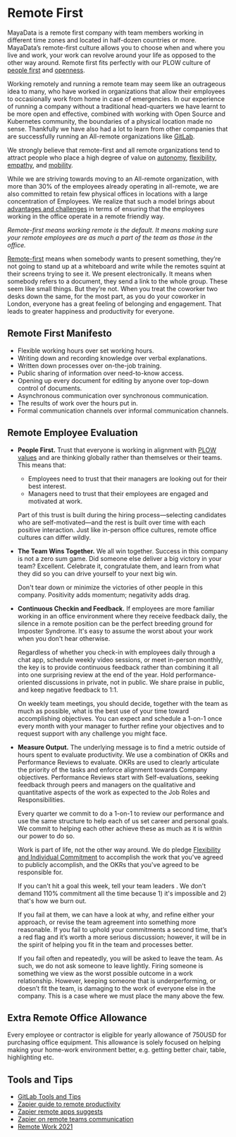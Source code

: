 # Remote First

MayaData is a remote first company with team members working in different time zones and located in half-dozen countries or more. MayaData’s remote-first culture allows you to choose when and where you live and work, your work can revolve around your life as opposed to the other way around. Remote first fits perfectly with our PLOW culture of [people first](/plow/people_first.md) and [openness](/plow/openness.md).

Working remotely and running a remote team may seem like an outrageous idea to many, who have worked in organizations that allow their employees to occasionally work from home in case of emergencies. In our experience of running a company without a traditional head-quarters we have learnt to be more open and effective, combined with working with Open Source and Kubernetes community, the boundaries of a physical location made no sense. Thankfully we have also had a lot to learn from other companies that are successfully running an All-remote organizations like [GitLab](https://about.gitlab.com/company/culture/all-remote/).

We strongly believe that remote-first and all remote organizations tend to attract people who place a high degree of value on [autonomy](https://about.gitlab.com/blog/2018/10/18/the-case-for-all-remote-companies/), [flexibility](https://about.gitlab.com/blog/2019/06/25/how-remote-work-at-gitlab-enables-location-independence/), [empathy](https://about.gitlab.com/blog/2019/07/09/tips-for-working-from-home-remote-work/), and [mobility](https://about.gitlab.com/company/culture/inclusion/#fully-distributed-and-completely-connected).

While we are striving towards moving to an All-remote organization, with more than 30% of the employees already operating in all-remote, we are also committed to retain few physical offices in locations with a large concentration of Employees. We realize that such a model brings about [advantages and challenges](https://about.gitlab.com/company/culture/all-remote/hybrid-remote/#are-there-advantages-to-hybrid-remote) in terms of ensuring that the employees working in the office operate in a remote friendly way.

_Remote-first means working remote is the default. It means making sure your remote employees are as much a part of the team as those in the office._

[Remote-first](https://stackoverflow.blog/2017/02/08/means-remote-first-company/) means when somebody wants to present something, they’re not going to stand up at a whiteboard and write while the remotes squint at their screens trying to see it. We present electronically. It means when somebody refers to a document, they send a link to the whole group. These seem like small things. But they’re not. When you treat the coworker two desks down the same, for the most part, as you do your coworker in London, everyone has a great feeling of belonging and engagement. That leads to greater happiness and productivity for everyone.

## Remote First Manifesto

* Flexible working hours over set working hours.
* Writing down and recording knowledge over verbal explanations.
* Written down processes over on-the-job training.
* Public sharing of information over need-to-know access.
* Opening up every document for editing by anyone over top-down control of documents.
* Asynchronous communication over synchronous communication.
* The results of work over the hours put in.
* Formal communication channels over informal communication channels.

## Remote Employee Evaluation

* **People First.** Trust that everyone is working in alignment with [PLOW values](/plow/plow.md) and are thinking globally rather than themselves or their teams. This means that:
  * Employees need to trust that their managers are looking out for their best interest.
  * Managers need to trust that their employees are engaged and motivated at work.

  Part of this trust is built during the hiring process—selecting candidates who are self-motivated—and the rest is built over time with each positive interaction. Just like in-person office cultures, remote office cultures can differ wildly.

* **The Team Wins Together.** We all win together. Success in this company is not a zero sum game. Did someone else deliver a big victory in your team? Excellent. Celebrate it, congratulate them, and learn from what they did so you can drive yourself to your next big win.

  Don't tear down or minimize the victories of other people in this company. Positivity adds momentum; negativity adds drag.

* **Continuous Checkin and Feedback.** If employees are more familiar working in an office environment where they receive feedback daily, the silence in a remote position can be the perfect breeding ground for Imposter Syndrome. It's easy to assume the worst about your work when you don't hear otherwise.

  Regardless of whether you check-in with employees daily through a chat app, schedule weekly video sessions, or meet in-person monthly, the key is to provide continuous feedback rather than combining it all into one surprising review at the end of the year. Hold performance-oriented discussions in private, not in public. We share praise in public, and keep negative feedback to 1:1.

  On weekly team meetings, you should decide, together with the team as much as possible, what is the best use of your time toward accomplishing objectives. You can expect and schedule a 1-on-1 once every month with your manager to further refine your objectives and to request support with any challenge you might face.

* **Measure Output.** The underlying message is to find a metric outside of hours spent to evaluate productivity. We use a combination of OKRs and Performance Reviews to evaluate. OKRs are used to clearly articulate the priority of the tasks and enforce alignment towards Company objectives. Performance Reviews start with Self-evaluations, seeking feedback through peers and managers on the qualitative and quantitative aspects of the work as expected to the Job Roles and Responsibilities.

  Every quarter we commit to do a 1-on-1 to review our performance and use the same structure to help each of us set career and personal goals. We commit to helping each other achieve these as much as it is within our power to do so.

  Work is part of life, not the other way around. We do pledge [Flexibility and Individual Commitment](https://github.com/TheEnigmaticT/modern_open_culture/#flexibility-and-individual-commitment) to accomplish the work that you've agreed to publicly accomplish, and the OKRs that you've agreed to be responsible for.

  If you can't hit a goal this week, tell your team leaders . We don't demand 110% commitment all the time because 1) it's impossible and 2) that's how we burn out.

  If you fail at them, we can have a look at why, and refine either your approach, or revise the team agreement into something more reasonable. If you fail to uphold your commitments a second time, that’s a red flag and it’s worth a more serious discussion; however, it will be in the spirit of helping you fit in the team and processes better.

  If you fail often and repeatedly, you will be asked to leave the team. As such, we do not ask someone to leave lightly. Firing someone is something we view as the worst possible outcome in a work relationship. However, keeping someone that is underperforming, or doesn’t fit the team, is damaging to the work of everyone else in the company. This is a case where we must place the many above the few.

## Extra Remote Office Allowance

Every employee or contractor is eligible for yearly allowance of 750USD for purchasing office equipment. This allowance is solely focused on helping making your home-work environment better, e.g. getting better chair, table, highlighting etc.

## Tools and Tips

* [GitLab Tools and Tips](https://about.gitlab.com/handbook/tools-and-tips/)
* [Zapier guide to remote productivity](https://zapier.com/learn/remote-work/remote-work-productivity/)
* [Zapier remote apps suggests](https://zapier.com/learn/remote-work/productivity-apps-remote-work/)
* [Zapier on remote teams communication](https://zapier.com/learn/remote-work/remote-team-communication/)
* [Remote Work 2021](https://www.remote.tools/remote-work-2021)
